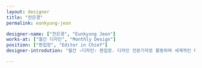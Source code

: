 ```yaml
---
layout: designer
title: "전은경"
permalink: eunkyung-jeon

designer-name: ["전은경", "Eunkyung Jeon"]
works-at: ["월간 디자인", "Monthly Design"]
position: ["편집장", "Editor in Chief"]
designer-introdution: "월간 ‹디자인› 편집장. 디자인 전문기자로 활동하며 세계적인 디자이너들을 비롯해 다양한 분야의 디자이너, 디자인 경영인을 인터뷰하고 주요 디자인 행사를 취재했으며 그 속에서 디자인 트렌드를 발굴하는 기사를 주로 써 왔다. 디자인을 통해 새로운 가치를 찾는 일이 주요 관심사다."

---
```

